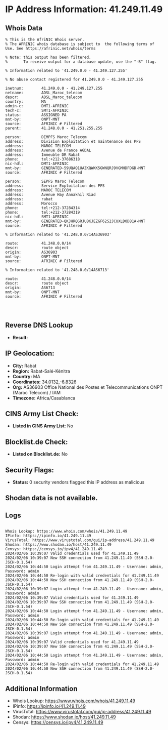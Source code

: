 # IP Address Information: 41.249.11.49

## Whois Data
```
% This is the AfriNIC Whois server.
% The AFRINIC whois database is subject to  the following terms of Use. See https://afrinic.net/whois/terms

% Note: this output has been filtered.
%       To receive output for a database update, use the "-B" flag.

% Information related to '41.249.0.0 - 41.249.127.255'

% No abuse contact registered for 41.249.0.0 - 41.249.127.255

inetnum:        41.249.0.0 - 41.249.127.255
netname:        ADSL_Maroc_telecom
descr:          ADSL_Maroc_telecom
country:        MA
admin-c:        DMT1-AFRINIC
tech-c:         SMT1-AFRINIC
status:         ASSIGNED PA
mnt-by:         ONPT-MNT
source:         AFRINIC # Filtered
parent:         41.248.0.0 - 41.251.255.255

person:         DEMPFS Maroc Telecom
address:        Division Exploitation et maintenance des PFS
address:        MAROC TELECOM
address:        Avenue de France AGDAL
address:        Immeuble DR Rabat
phone:          tel:+212-37686318
nic-hdl:        DMT1-AFRINIC
mnt-by:         GENERATED-59UQAQ1UAZKQWKK5GWNQRJ9VGMHDFDGD-MNT
source:         AFRINIC # Filtered

person:         SEPFS Maroc Telecom
address:        Service Exploitation des PFS
address:        MAROC TELECOM
address:        Avenue Hay Annakhil Riad
address:        rabat
address:        Morocco
phone:          tel:+212-37284314
phone:          tel:+212-37284319
nic-hdl:        SMT1-AFRINIC
mnt-by:         GENERATED-QKJHRQGRJU8KJEZGF62S2JCUXLD0D81A-MNT
source:         AFRINIC # Filtered

% Information related to '41.248.0.0/14AS36903'

route:          41.248.0.0/14
descr:          route object
origin:         AS36903
mnt-by:         ONPT-MNT
source:         AFRINIC # Filtered

% Information related to '41.248.0.0/14AS6713'

route:          41.248.0.0/14
descr:          route object
origin:         AS6713
mnt-by:         ONPT-MNT
source:         AFRINIC # Filtered




```
## Reverse DNS Lookup
- **Result:** 

## IP Geolocation:
- **City:** Rabat
- **Region:** Rabat-Salé-Kénitra
- **Country:** MA
- **Coordinates:** 34.0132,-6.8326
- **Org:** AS36903 Office National des Postes et Telecommunications ONPT (Maroc Telecom) / IAM
- **Timezone:** Africa/Casablanca

## CINS Army List Check:
- **Listed in CINS Army List:** 
No

## Blocklist.de Check:
- **Listed on Blocklist.de:** 
No

## Security Flags:
- **Status:** 0 security vendors flagged this IP address as malicious

## Shodan data is not available.

## Logs
```

Whois Lookup: https://www.whois.com/whois/41.249.11.49
IPinfo: https://ipinfo.io/41.249.11.49
VirusTotal: https://www.virustotal.com/gui/ip-address/41.249.11.49
Shodan: https://www.shodan.io/host/41.249.11.49
Censys: https://censys.io/ipv4/41.249.11.49
2024/02/06 10:39:07 Valid credentials used for 41.249.11.49
2024/02/06 10:39:07 New SSH connection from 41.249.11.49 (SSH-2.0-JSCH-0.1.54)
2024/02/06 10:44:50 Login attempt from 41.249.11.49 - Username: admin, Password: admin
2024/02/06 10:44:50 Re-login with valid credentials for 41.249.11.49
2024/02/06 10:44:50 New SSH connection from 41.249.11.49 (SSH-2.0-JSCH-0.1.54)
2024/02/06 10:39:07 Login attempt from 41.249.11.49 - Username: admin, Password: admin
2024/02/06 10:39:07 Valid credentials used for 41.249.11.49
2024/02/06 10:39:07 New SSH connection from 41.249.11.49 (SSH-2.0-JSCH-0.1.54)
2024/02/06 10:44:50 Login attempt from 41.249.11.49 - Username: admin, Password: admin
2024/02/06 10:44:50 Re-login with valid credentials for 41.249.11.49
2024/02/06 10:44:50 New SSH connection from 41.249.11.49 (SSH-2.0-JSCH-0.1.54)
2024/02/06 10:39:07 Login attempt from 41.249.11.49 - Username: admin, Password: admin
2024/02/06 10:39:07 Valid credentials used for 41.249.11.49
2024/02/06 10:39:07 New SSH connection from 41.249.11.49 (SSH-2.0-JSCH-0.1.54)
2024/02/06 10:44:50 Login attempt from 41.249.11.49 - Username: admin, Password: admin
2024/02/06 10:44:50 Re-login with valid credentials for 41.249.11.49
2024/02/06 10:44:50 New SSH connection from 41.249.11.49 (SSH-2.0-JSCH-0.1.54)

```
## Additional Information
- Whois Lookup: https://www.whois.com/whois/41.249.11.49
- IPinfo: https://ipinfo.io/41.249.11.49
- VirusTotal: https://www.virustotal.com/gui/ip-address/41.249.11.49
- Shodan: https://www.shodan.io/host/41.249.11.49
- Censys: https://censys.io/ipv4/41.249.11.49

